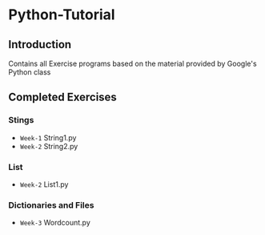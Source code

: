 # Python-Tutorial
## Introduction
Contains all Exercise programs based on the material provided by Google's Python class
## Completed Exercises
### Stings
* `Week-1` String1.py
* `Week-2` String2.py
### List
* `Week-2` List1.py
### Dictionaries and Files
* `Week-3` Wordcount.py
